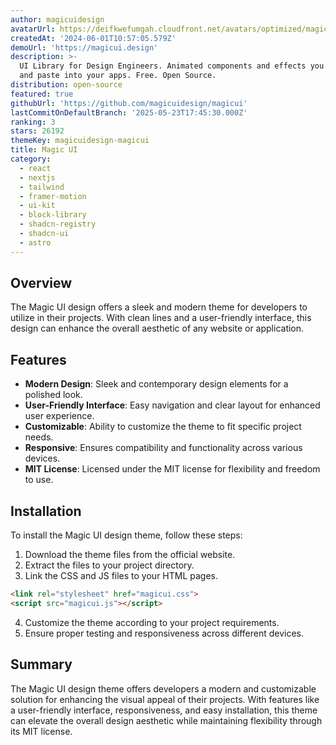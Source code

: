 ```yaml
---
author: magicuidesign
avatarUrl: https://deifkwefumgah.cloudfront.net/avatars/optimized/magicuidesign-magicui-avatar-128.webp
createdAt: '2024-06-01T10:57:05.579Z'
demoUrl: 'https://magicui.design'
description: >-
  UI Library for Design Engineers. Animated components and effects you can copy
  and paste into your apps. Free. Open Source.
distribution: open-source
featured: true
githubUrl: 'https://github.com/magicuidesign/magicui'
lastCommitOnDefaultBranch: '2025-05-23T17:45:30.000Z'
ranking: 3
stars: 26192
themeKey: magicuidesign-magicui
title: Magic UI
category:
  - react
  - nextjs
  - tailwind
  - framer-motion
  - ui-kit
  - block-library
  - shadcn-registry
  - shadcn-ui
  - astro
---
```

## Overview
The Magic UI design offers a sleek and modern theme for developers to utilize in their projects. With clean lines and a user-friendly interface, this design can enhance the overall aesthetic of any website or application.

## Features
- **Modern Design**: Sleek and contemporary design elements for a polished look.
- **User-Friendly Interface**: Easy navigation and clear layout for enhanced user experience.
- **Customizable**: Ability to customize the theme to fit specific project needs.
- **Responsive**: Ensures compatibility and functionality across various devices.
- **MIT License**: Licensed under the MIT license for flexibility and freedom to use.

## Installation
To install the Magic UI design theme, follow these steps:
1. Download the theme files from the official website.
2. Extract the files to your project directory.
3. Link the CSS and JS files to your HTML pages.
```html
<link rel="stylesheet" href="magicui.css">
<script src="magicui.js"></script>
```
4. Customize the theme according to your project requirements.
5. Ensure proper testing and responsiveness across different devices.

## Summary
The Magic UI design theme offers developers a modern and customizable solution for enhancing the visual appeal of their projects. With features like a user-friendly interface, responsiveness, and easy installation, this theme can elevate the overall design aesthetic while maintaining flexibility through its MIT license.
